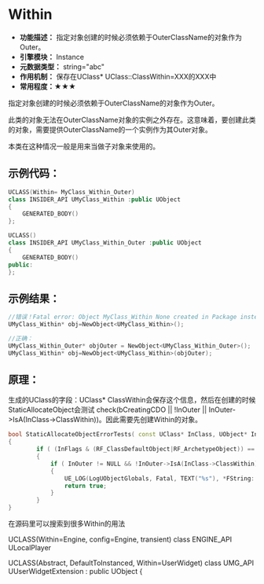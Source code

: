 # Within

- **功能描述：**  指定对象创建的时候必须依赖于OuterClassName的对象作为Outer。
- **引擎模块：** Instance
- **元数据类型：** string="abc"
- **作用机制：** 保存在UClass* UClass::ClassWithin=XXX的XXX中
- **常用程度：★★★**

指定对象创建的时候必须依赖于OuterClassName的对象作为Outer。

此类的对象无法在OuterClassName对象的实例之外存在。这意味着，要创建此类的对象，需要提供OuterClassName的一个实例作为其Outer对象。

本类在这种情况一般是用来当做子对象来使用的。

## 示例代码：

```cpp
UCLASS(Within= MyClass_Within_Outer)
class INSIDER_API UMyClass_Within :public UObject
{
	GENERATED_BODY()
};

UCLASS()
class INSIDER_API UMyClass_Within_Outer :public UObject
{
	GENERATED_BODY()
public:
};


```

## 示例结果：

```cpp
//错误！Fatal error: Object MyClass_Within None created in Package instead of MyClass_Within_Outer
UMyClass_Within* obj=NewObject<UMyClass_Within>();

//正确：
UMyClass_Within_Outer* objOuter = NewObject<UMyClass_Within_Outer>();
UMyClass_Within* obj=NewObject<UMyClass_Within>(objOuter);
```

## 原理：

生成的UClass的字段：UClass* ClassWithin会保存这个信息，然后在创建的时候StaticAllocateObject会测试 check(bCreatingCDO || !InOuter || InOuter->IsA(InClass->ClassWithin))。因此需要先创建Within的对象。

```cpp
bool StaticAllocateObjectErrorTests( const UClass* InClass, UObject* InOuter, FName InName, EObjectFlags InFlags)
{
		if ( (InFlags & (RF_ClassDefaultObject|RF_ArchetypeObject)) == 0 )
		{
			if ( InOuter != NULL && !InOuter->IsA(InClass->ClassWithin) )
			{
				UE_LOG(LogUObjectGlobals, Fatal, TEXT("%s"), *FString::Printf( TEXT("Object %s %s created in %s instead of %s"), *InClass->GetName(), *InName.ToString(), *InOuter->GetClass()->GetName(), *InClass->ClassWithin->GetName()) );
				return true;
			}
		}
}
```

在源码里可以搜索到很多Within的用法

UCLASS(Within=Engine, config=Engine, transient)
class ENGINE_API ULocalPlayer

UCLASS(Abstract, DefaultToInstanced, Within=UserWidget)
class UMG_API UUserWidgetExtension : public UObject
{